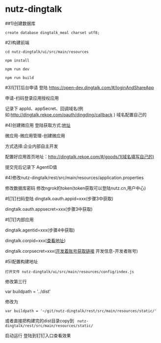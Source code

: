 # nutz-dingtalk
##1)创建数据库
```
create database dingtalk_meal charset utf8;
```
#2)构建前端

```
cd nutz-dingtalk/ui/src/main/resources

npm install

npm run dev

npm run build

```

#3)钉钉后台申请
登陆 https://open-dev.dingtalk.com/#/loginAndShareApp

申请-扫码登录应用授权应用

记录下 appId、appSecret、回调域名(例如:http://dingtalk.rekoe.com/oauth/dingding/callback	) 域名配置自己的

#4)创建微应用
登陆获取方式:[地址](https://open-dev.dingtalk.com/#/loginAndShareApp)

微应用-微应用管理-创建微应用

方式选择:企业内部自主开发

配置好应用首页地址：http://dingtalk.rekoe.com/#/goods/1(域名填写自己的)

提交完后记录下 AgentID值

#4)修改nutz-dingtalk/rest/src/main/resources/application.properties

修改数据库密码
修改ngrok的token(token获取可以登陆nutz.cn,用户中心)

#钉钉扫码登陆
dingtalk.oauth.appid=xxx(步骤3中获取)

dingtalk.oauth.appsecret=xxx(步骤3中获取)

#钉钉内部应用

dingtalk.agentid=xxx(步骤4中获取)

dingtalk.corpid=xxx([查看地址](https://open-dev.dingtalk.com/#/index))

dingtalk.corpsecret=xxx([开发着账号获取链接](https://open-dev.dingtalk.com/#/corpAuthInfo) 开发信息-开发者账号)

#5)配置构建地址
```
打开文件 nutz-dingtalk/ui/src/main/resources/config/index.js
```

修改第三行

var buildpath = '../dist'

修改为 

```
var buildpath = '~/git/nutz-dingtalk/rest/src/main/resources/static/'
```

或者直接把构建完的dist目录copy到 `` nutz-dingtalk/rest/src/main/resources/static/``

启动运行 登陆到钉钉入口查看效果
